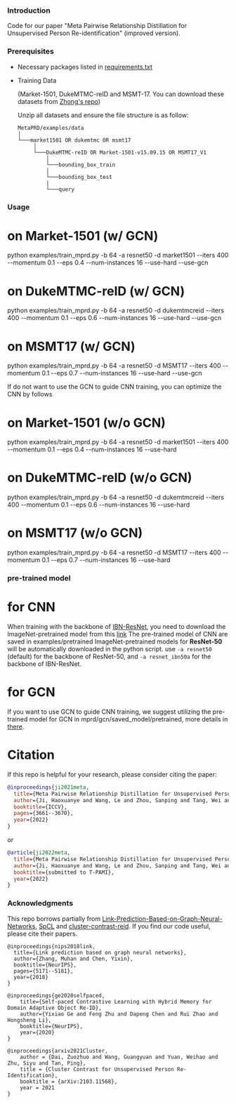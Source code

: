 
### Introduction

Code for our paper "Meta Pairwise Relationship Distillation for Unsupervised Person Re-identification" (improved version).

### Prerequisites

- Necessary packages listed in [requirements.txt](requirements.txt)
- Training Data
  
  (Market-1501, DukeMTMC-reID and MSMT-17. You can download these datasets from [Zhong's repo](https://github.com/zhunzhong07/ECN))

   Unzip all datasets and ensure the file structure is as follow:
   
   ```
   MetaPRD/examples/data    
   │
   └───market1501 OR dukemtmc OR msmt17
        │   
        └───DukeMTMC-reID OR Market-1501-v15.09.15 OR MSMT17_V1
            │   
            └───bounding_box_train
            │   
            └───bounding_box_test
            | 
            └───query
   ```

### Usage

# on Market-1501 (w/ GCN)
python examples/train_mprd.py -b 64 -a resnet50 -d market1501 --iters 400 --momentum 0.1 --eps 0.4 --num-instances 16 --use-hard --use-gcn

# on DukeMTMC-reID (w/ GCN)
python examples/train_mprd.py -b 64 -a resnet50 -d dukemtmcreid --iters 400 --momentum 0.1 --eps 0.6 --num-instances 16 --use-hard --use-gcn

# on MSMT17 (w/ GCN)
python examples/train_mprd.py -b 64 -a resnet50 -d MSMT17 --iters 400 --momentum 0.1 --eps 0.7 --num-instances 16 --use-hard --use-gcn

If do not want to use the GCN to guide CNN training, you can optimize the CNN by follows
# on Market-1501 (w/o GCN)
python examples/train_mprd.py -b 64 -a resnet50 -d market1501 --iters 400 --momentum 0.1 --eps 0.4 --num-instances 16 --use-hard

# on DukeMTMC-reID (w/o GCN)
python examples/train_mprd.py -b 64 -a resnet50 -d dukemtmcreid --iters 400 --momentum 0.1 --eps 0.6 --num-instances 16 --use-hard

# on MSMT17 (w/o GCN)
python examples/train_mprd.py -b 64 -a resnet50 -d MSMT17 --iters 400 --momentum 0.1 --eps 0.7 --num-instances 16 --use-hard

### pre-trained model
# for CNN
When training with the backbone of [IBN-ResNet](https://arxiv.org/abs/1807.09441), you need to download the ImageNet-pretrained model from this [link](https://drive.google.com/drive/folders/1thS2B8UOSBi_cJX6zRy6YYRwz_nVFI_S) 
The pre-trained model of CNN are saved in examples/pretrained
ImageNet-pretrained models for **ResNet-50** will be automatically downloaded in the python script.
use `-a resnet50` (default) for the backbone of ResNet-50, and `-a resnet_ibn50a` for the backbone of IBN-ResNet.

# for GCN
If you want to use GCN to guide CNN training, we suggest utilizing the pre-trained model for GCN in mprd/gcn/saved_model/pretrained, more details in [there](mprd/gcn/saved_model/pretrained/readme.md).

# Citation

If this repo is helpful for your research, please consider citing the paper:

```BibTeX
@inproceedings{ji2021meta,
  title={Meta Pairwise Relationship Distillation for Unsupervised Person Re-identification},
  author={Ji, Haoxuanye and Wang, Le and Zhou, Sanping and Tang, Wei and Zheng, Nanning and Hua, Gang},
  booktitle={ICCV},
  pages={3661--3670},
  year={2022}
}
```
or
```BibTeX
@article{ji2022meta,
  title={Meta Pairwise Relationship Distillation for Unsupervised Person Re-identification},
  author={Ji, Haoxuanye and Wang, Le and Zhou, Sanping and Tang, Wei and Zheng, Nanning and Hua, Gang},
  booktitle={submitted to T-PAMI},
  year={2022}
}
```

### Acknowledgments
This repo borrows partially from 
[Link-Prediction-Based-on-Graph-Neural-Networks](https://github.com/engineerjkk/Link-Prediction-Based-on-Graph-Neural-Networks),
[SpCL](https://github.com/yxgeee/SpCL) and
[cluster-contrast-reid](https://github.com/alibaba/cluster-contrast-reid). 
If you find our code useful, please cite their papers.

```
@inproceedings{nips2018link,
  title={Link prediction based on graph neural networks},
  author={Zhang, Muhan and Chen, Yixin},
  booktitle={NeurIPS},
  pages={5171--5181},
  year={2018}
}
```

```
@inproceedings{ge2020selfpaced,
    title={Self-paced Contrastive Learning with Hybrid Memory for Domain Adaptive Object Re-ID},
    author={Yixiao Ge and Feng Zhu and Dapeng Chen and Rui Zhao and Hongsheng Li},
    booktitle={NeurIPS},
    year={2020}
}
```

```
@inproceedings{arxiv2021Cluster,
    author = {Dai, Zuozhuo and Wang, Guangyuan and Yuan, Weihao and Zhu, Siyu and Tan, Ping},
    title = {Cluster Contrast for Unsupervised Person Re-Identification},
    booktitle = {arXiv:2103.11568},
    year = 2021
}
```